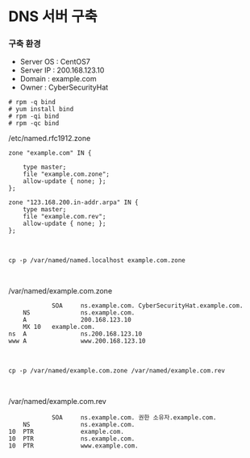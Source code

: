 # DNS 서버 구축

### 구축 환경
- Server OS : CentOS7
- Server IP : 200.168.123.10
- Domain : example.com
- Owner : CyberSecurityHat

```
# rpm -q bind
# yum install bind
# rpm -qi bind
# rpm -qc bind
```

/etc/named.rfc1912.zone
```
zone "example.com" IN {

    type master;
    file "example.com.zone";
    allow-update { none; };
};

zone "123.168.200.in-addr.arpa" IN {
    type master;
    file "example.com.rev";
    allow-update { none; };
};
```

<br>

```
cp -p /var/named/named.localhost example.com.zone
```

<br>

/var/named/example.com.zone
```
			SOA 	ns.example.com. CyberSecurityHat.example.com.	
	NS			    ns.example.com.
	A			    200.168.123.10
	MX 10	example.com.
ns	A			    ns.200.168.123.10
www	A			    www.200.168.123.10
```

<br>

```
cp -p /var/named/example.com.zone /var/named/example.com.rev
```

<br>

/var/named/example.com.rev
```
			SOA	    ns.example.com. 권한 소유자.example.com.
	NS			    ns.example.com.
10	PTR			    example.com.
10	PTR			    ns.example.com.
10	PTR			    www.example.com.
```